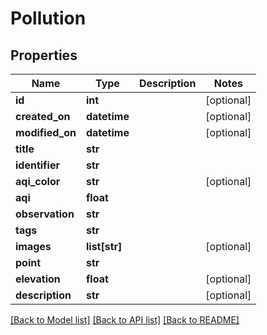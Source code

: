 # Pollution

## Properties
Name | Type | Description | Notes
------------ | ------------- | ------------- | -------------
**id** | **int** |  | [optional] 
**created_on** | **datetime** |  | [optional] 
**modified_on** | **datetime** |  | [optional] 
**title** | **str** |  | 
**identifier** | **str** |  | 
**aqi_color** | **str** |  | [optional] 
**aqi** | **float** |  | 
**observation** | **str** |  | 
**tags** | **str** |  | 
**images** | **list[str]** |  | [optional] 
**point** | **str** |  | 
**elevation** | **float** |  | [optional] 
**description** | **str** |  | [optional] 

[[Back to Model list]](../README.md#documentation-for-models) [[Back to API list]](../README.md#documentation-for-api-endpoints) [[Back to README]](../README.md)


